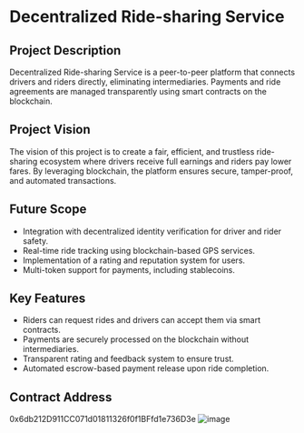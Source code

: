 # Decentralized Ride-sharing Service

## Project Description
Decentralized Ride-sharing Service is a peer-to-peer platform that connects drivers and riders directly, eliminating intermediaries. Payments and ride agreements are managed transparently using smart contracts on the blockchain.

## Project Vision
The vision of this project is to create a fair, efficient, and trustless ride-sharing ecosystem where drivers receive full earnings and riders pay lower fares. By leveraging blockchain, the platform ensures secure, tamper-proof, and automated transactions.

## Future Scope
- Integration with decentralized identity verification for driver and rider safety.
- Real-time ride tracking using blockchain-based GPS services.
- Implementation of a rating and reputation system for users.
- Multi-token support for payments, including stablecoins.

## Key Features
- Riders can request rides and drivers can accept them via smart contracts.
- Payments are securely processed on the blockchain without intermediaries.
- Transparent rating and feedback system to ensure trust.
- Automated escrow-based payment release upon ride completion.

## Contract Address
0x6db212D911CC071d01811326f0f1BFfd1e736D3e
![image](https://github.com/user-attachments/assets/e0d56415-2805-48fb-a595-9a34c8e93a85)
